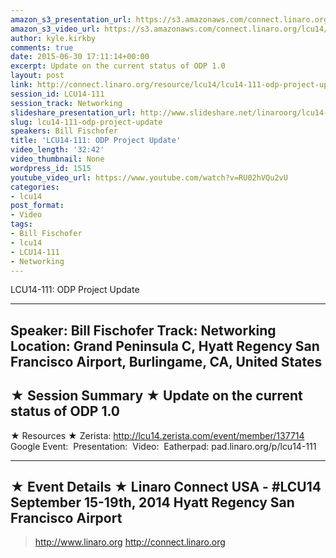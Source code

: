 ```yaml
---
amazon_s3_presentation_url: https://s3.amazonaws.com/connect.linaro.org/hkg15/Videos/09-15-Monday/LCU14-111.pdf
amazon_s3_video_url: https://s3.amazonaws.com/connect.linaro.org/lcu14/videos/09-15-Monday/LCU14-111-+ODP+Project+Update.mp4
author: kyle.kirkby
comments: true
date: 2015-06-30 17:11:14+00:00
excerpt: Update on the current status of ODP 1.0
layout: post
link: http://connect.linaro.org/resource/lcu14/lcu14-111-odp-project-update/
session_id: LCU14-111
session_track: Networking
slideshare_presentation_url: http://www.slideshare.net/linaroorg/lcu14-111-odp-project-update
slug: lcu14-111-odp-project-update
speakers: Bill Fischofer
title: 'LCU14-111: ODP Project Update'
video_length: '32:42'
video_thumbnail: None
wordpress_id: 1515
youtube_video_url: https://www.youtube.com/watch?v=RU02hVQu2vU
categories:
- lcu14
post_format:
- Video
tags:
- Bill Fischofer
- lcu14
- LCU14-111
- Networking
---
```


LCU14-111: ODP Project Update

---------------------------------------------------

Speaker: Bill Fischofer
Track: Networking
Location: Grand Peninsula C, Hyatt Regency San Francisco Airport, Burlingame, CA, United States
---------------------------------------------------

★ Session Summary ★
Update on the current status of ODP 1.0
---------------------------------------------------

★ Resources ★
Zerista: http://lcu14.zerista.com/event/member/137714
Google Event: 
Presentation: 
Video: 
Eatherpad: pad.linaro.org/p/lcu14-111

---------------------------------------------------

★ Event Details ★
Linaro Connect USA - #LCU14
September 15-19th, 2014
Hyatt Regency San Francisco Airport
---------------------------------------------------

> http://www.linaro.org
> http://connect.linaro.org
